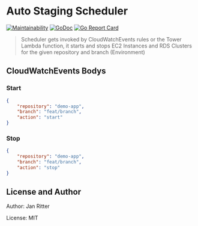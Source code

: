 # Auto Staging Scheduler

[![Maintainability](https://api.codeclimate.com/v1/badges/4081e8c1d9f05200133d/maintainability)](https://codeclimate.com/github/auto-staging/scheduler/maintainability)
[![GoDoc](https://godoc.org/github.com/auto-staging/scheduler?status.svg)](https://godoc.org/github.com/auto-staging/scheduler)
[![Go Report Card](https://goreportcard.com/badge/github.com/auto-staging/scheduler)](https://goreportcard.com/report/github.com/auto-staging/scheduler)

> Scheduler gets invoked by CloudWatchEvents rules or the Tower Lambda function, it starts and stops EC2 Instances and RDS Clusters for the given
> repository and branch (Environment)

## CloudWatchEvents Bodys

### Start

```json
{
    "repository": "demo-app",
    "branch": "feat/branch",
    "action": "start"
}
```

### Stop

```json
{
    "repository": "demo-app",
    "branch": "feat/branch",
    "action": "stop"
}
```

## License and Author

Author: Jan Ritter

License: MIT